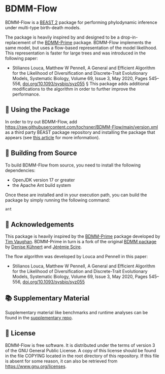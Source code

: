 # BDMM-Flow

BDMM-Flow is a [BEAST 2](http://www.beast2.org/) package for
performing phylodynamic inference under multi-type birth-death models.

The package is heavily inspired by and designed to be a drop-in-replacement of the [BDMM-Prime](https://github.com/tgvaughan/BDMM-Prime) package. BDMM-Flow implements the same model, but uses a flow-based representation of the model likelihood. This representation is faster for large trees and was introduced in the following paper:

* Stilianos Louca, Matthew W Pennell, A General and Efficient Algorithm for the Likelihood of Diversification and Discrete-Trait Evolutionary Models, Systematic Biology, Volume 69, Issue 3, May 2020, Pages 545–556, [doi.org/10.1093/sysbio/syz055](https://doi.org/10.1093/sysbio/syz055)
§
This package adds additional modifications to the algorithm in order to further improve the performance.

## 🌴 Using the Package

In order to try out BDMM-Flow, add https://raw.githubusercontent.com/tochsner/BDMM-Flow/main/version.xml as a third party
BEAST package repository and installing the package that appears (see [this article](https://www.beast2.org/managing-packages/) for more information).

## 🔧 Building from Source

To build BDMM-Flow from source, you need to install the following dependencies:

- OpenJDK version 17 or greater
- the Apache Ant build system

Once these are installed and in your execution path, you can build the package by simply running the following command:

```sh
ant
```

## 👋 Acknowledgements

This package is heavily inspired by the [BDMM-Prime](https://github.com/tgvaughan/BDMM-Prime) package developed by [Tim Vaughan](https://github.com/tgvaughan). BDMM-Prime in turn is a fork of the original [BDMM package](https://github.com/denisekuehnert/bdmm) by [Denise Kühnert](https://github.com/denisekuehnert/)
and [Jérémie Scire](https://github.com/jscire).

The flow algorithm was developed by Louca and Pennell in this paper:

* Stilianos Louca, Matthew W Pennell, A General and Efficient Algorithm for the Likelihood of Diversification and Discrete-Trait Evolutionary Models, Systematic Biology, Volume 69, Issue 3, May 2020, Pages 545–556, [doi.org/10.1093/sysbio/syz055](https://doi.org/10.1093/sysbio/syz055)

## 📚 Supplementary Material

Supplementary material like benchmarks and runtime analyses can be found in the [supplementary repo](https://github.com/tochsner/BDMM-Flow-Supplementary).

## 📄 License

BDMM-Flow is free software.  It is distributed under the terms of version 3 of the GNU General Public License.  A copy of this license should be found in the file COPYING located in the root directory of this repository. If this file is absent for some reason, it can also be retrieved from https://www.gnu.org/licenses.
